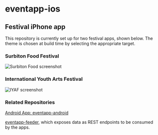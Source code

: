 # eventapp-ios
## Festival iPhone app

This repository is currently set up for two festival apps, shown below. The theme is chosen at build time by selecting the appropriate target.

### Surbiton Food Festival

![Surbiton Food screenshot](https://github.com/lozarcher/eventapp-ios-foodfest/blob/master/Screenshots/foodfestialiphone.png) 

### International Youth Arts Festival

![IYAF screenshot](https://github.com/lozarcher/eventapp-ios-foodfest/blob/master/Screenshots/iyaf2016.jpg) 

### Related Repositories

[Android App: eventapp-android](https://github.com/lozarcher/eventapp-android) 

[eventapp-feeder](https://github.com/lozarcher/eventapp-feeder/), which exposes data as REST endpoints to be consumed by the apps.
